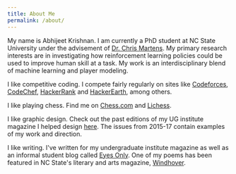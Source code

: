 ```yaml
---
title: About Me
permalink: /about/
---
```


My name is Abhijeet Krishnan. I am currently a PhD student at NC State University under the
advisement of [Dr. Chris Martens](https://sites.google.com/ncsu.edu/cmartens). My primary research
interests are in investigating how reinforcement learning policies could be used to improve human
skill at a task. My work is an interdisciplinary blend of machine learning and player modeling.

I like competitive coding. I compete fairly regularly on sites like [Codeforces](https://codeforces.com/profile/MystikNinja),
[CodeChef](https://www.codechef.com/users/rashomon), [HackerRank](https://www.hackerrank.com/MystikNinja)
and [HackerEarth](https://www.hackerearth.com/@rashomon), among others.

I like playing chess. Find me on [Chess.com](https://www.chess.com/member/mystikninja) and
[Lichess](https://lichess.org/@/MystikNinja).

I like graphic design. Check out the past editions of my UG institute magazine I helped design
[here](https://issuu.com/vnit.mag.com). The issues from 2015-17 contain examples of my work and
direction.

I like writing. I've written for my undergraduate institute magazine as well as an informal student
blog called [Eyes Only](https://magbloc.wordpress.com/). One of my poems has been featured in NC
State's literary and arts magazine, [Windhover](https://windhover.ncsu.edu/battle-against-the-night/).

